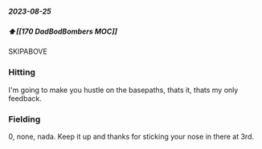 ##### 2023-08-25
##### ⬆️[[170 DadBodBombers MOC]] 

SKIPABOVE
### Hitting
I'm going to make you hustle on the basepaths, thats it, thats my only feedback.

### Fielding
0, none, nada. Keep it up and thanks for sticking your nose in there at 3rd.

